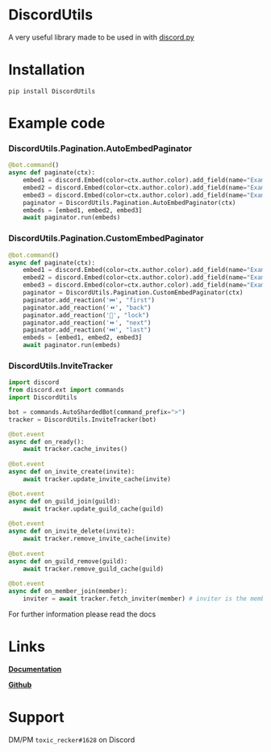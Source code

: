# DiscordUtils
A very useful library made to be used in with [discord.py](https://pypi.org/project/discord.py/)

# Installation
`pip install DiscordUtils`

# Example code

### DiscordUtils.Pagination.AutoEmbedPaginator
```python
@bot.command()
async def paginate(ctx):
    embed1 = discord.Embed(color=ctx.author.color).add_field(name="Example", value="Page 1")
    embed2 = discord.Embed(color=ctx.author.color).add_field(name="Example", value="Page 2")
    embed3 = discord.Embed(color=ctx.author.color).add_field(name="Example", value="Page 3")
    paginator = DiscordUtils.Pagination.AutoEmbedPaginator(ctx)
    embeds = [embed1, embed2, embed3]
    await paginator.run(embeds)
```

### DiscordUtils.Pagination.CustomEmbedPaginator
```python
@bot.command()
async def paginate(ctx):
    embed1 = discord.Embed(color=ctx.author.color).add_field(name="Example", value="Page 1")
    embed2 = discord.Embed(color=ctx.author.color).add_field(name="Example", value="Page 2")
    embed3 = discord.Embed(color=ctx.author.color).add_field(name="Example", value="Page 3")
    paginator = DiscordUtils.Pagination.CustomEmbedPaginator(ctx)
    paginator.add_reaction('⏮️', "first")
    paginator.add_reaction('⏪', "back")
    paginator.add_reaction('🔐', "lock")
    paginator.add_reaction('⏩', "next")
    paginator.add_reaction('⏭️', "last")
    embeds = [embed1, embed2, embed3]
    await paginator.run(embeds)
```

### DiscordUtils.InviteTracker
```python
import discord
from discord.ext import commands
import DiscordUtils

bot = commands.AutoShardedBot(command_prefix=">")
tracker = DiscordUtils.InviteTracker(bot)

@bot.event
async def on_ready():
    await tracker.cache_invites()
	
@bot.event
async def on_invite_create(invite):
    await tracker.update_invite_cache(invite)

@bot.event
async def on_guild_join(guild):
    await tracker.update_guild_cache(guild)
	
@bot.event
async def on_invite_delete(invite):
    await tracker.remove_invite_cache(invite)
	
@bot.event
async def on_guild_remove(guild):
    await tracker.remove_guild_cache(guild)
	
@bot.event
async def on_member_join(member):
    inviter = await tracker.fetch_inviter(member) # inviter is the member who invited
```

For further information please read the docs

# Links
**[Documentation](https://docs.discordutils.gq)**

**[Github](https://github.discordutils.gq)**

# Support
DM/PM `toxic_recker#1628` on Discord